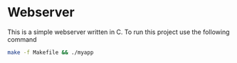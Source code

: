 # Webserver

This is a simple webserver written in C. To run this project use the following command

```bash
make -f Makefile && ./myapp
```
